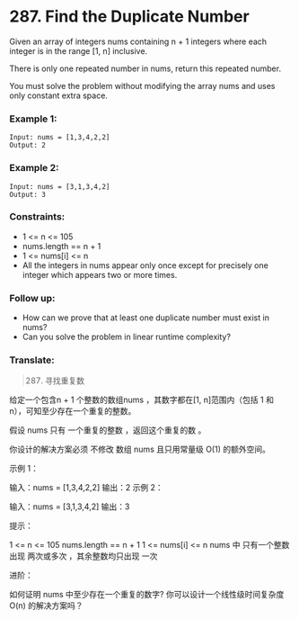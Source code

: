 # 287. Find the Duplicate Number

Given an array of integers nums containing n + 1 integers where each integer is in the range [1, n] inclusive.

There is only one repeated number in nums, return this repeated number.

You must solve the problem without modifying the array nums and uses only constant extra space.

### Example 1:

```
Input: nums = [1,3,4,2,2]
Output: 2
```

### Example 2:

```
Input: nums = [3,1,3,4,2]
Output: 3
```

### Constraints:

* 1 <= n <= 105
* nums.length == n + 1
* 1 <= nums[i] <= n
* All the integers in nums appear only once except for precisely one integer which appears two or more times.

### Follow up:

* How can we prove that at least one duplicate number must exist in nums?
* Can you solve the problem in linear runtime complexity?

### Translate:

> 287. 寻找重复数

给定一个包含n + 1 个整数的数组nums ，其数字都在[1, n]范围内（包括 1 和 n），可知至少存在一个重复的整数。

假设 nums 只有 一个重复的整数 ，返回这个重复的数 。

你设计的解决方案必须 不修改 数组 nums 且只用常量级 O(1) 的额外空间。

示例 1：

输入：nums = [1,3,4,2,2]
输出：2 示例 2：

输入：nums = [3,1,3,4,2]
输出：3

提示：

1 <= n <= 105 nums.length == n + 1 1 <= nums[i] <= n nums 中 只有一个整数 出现 两次或多次 ，其余整数均只出现 一次

进阶：

如何证明 nums 中至少存在一个重复的数字? 你可以设计一个线性级时间复杂度 O(n) 的解决方案吗？